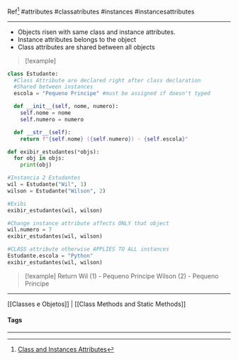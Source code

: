 Ref[^1]
#attributes #classatributes #instances #instancesattributes
***
- Objects risen with same class and instance attributes.
- Instance attributes belongs to the object
- Class attributes are shared between all objects

>[!example]

```Python
class Estudante:
  #Class Attribute are declared right after class declaration
  #Shared between instances
  escola = "Pequeno Principe" #must be assigned if doesn't typed

  def __init__(self, nome, numero):
    self.nome = nome
    self.numero = numero

  def __str__(self):
    return f"{self.nome} ({self.numero}) - {self.escola}"

def exibir_estudantes(*objs):
  for obj in objs:
    print(obj)

#Instancia 2 Estudantes    
wil = Estudante("Wil", 1)
wilson = Estudante("Wilson", 2)

#Exibi
exibir_estudantes(wil, wilson)

#Change instance attribute affects ONLY that object
wil.numero = 7
exibir_estudantes(wil, wilson)

#CLASS attribute otherwise APPLIES TO ALL instances
Estudante.escola = "Python"
exibir_estudantes(wil, wilson)
```



>[!example] Return
>Wil (1) - Pequeno Principe
>Wilson (2) - Pequeno Principe







***
[[Classes e Objetos]] | [[Class Methods and Static Methods]]
#### Tags
***
[^1]: [Class and Instances Attributes](https://github.com/digitalinnovationone/trilha-python-dio/tree/main/02%20-%20Programa%C3%A7%C3%A3o%20Orientada%20a%20Objetos/07%20-%20Atributos%20de%20classe%20ou%20inst%C3%A2ncia)